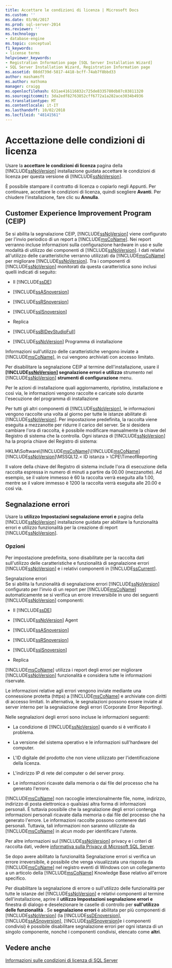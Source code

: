```yaml
---
title: Accettare le condizioni di licenza | Microsoft Docs
ms.custom: ''
ms.date: 03/06/2017
ms.prod: sql-server-2014
ms.reviewer: ''
ms.technology:
- database-engine
ms.topic: conceptual
f1_keywords:
- license terms
helpviewer_keywords:
- Registration Information page [SQL Server Installation Wizard]
- SQL Server Installation Wizard, Registration Information page
ms.assetid: 08dd739d-5817-4418-bcff-74ab7f8bbd33
author: mashamsft
ms.author: mathoma
manager: craigg
ms.openlocfilehash: 631ae416116832c725de8335780db87c03811320
ms.sourcegitcommit: 3da2edf82763852cff6772a1a282ace3034b4936
ms.translationtype: MT
ms.contentlocale: it-IT
ms.lasthandoff: 10/02/2018
ms.locfileid: "48141561"
---
```

# <a name="accept-license-terms"></a>Accettazione delle condizioni di licenza
  Usare la **accettare le condizioni di licenza** pagina della [!INCLUDE[ssNoVersion](../../includes/ssnoversion-md.md)] installazione guidata accettare le condizioni di licenza per questa versione di [!INCLUDE[ssNoVersion](../../includes/ssnoversion-md.md)].  
  
 È possibile stampare il contratto di licenza o copiarlo negli Appunti. Per continuare, accettare le condizioni di licenza, quindi scegliere **Avanti**. Per chiudere l'installazione, fare clic su **Annulla**.  
  
## <a name="customer-experience-improvement-program-ceip"></a>Customer Experience Improvement Program (CEIP)  
 Se si abilita la segnalazione CEIP, [!INCLUDE[ssNoVersion](../../includes/ssnoversion-md.md)] viene configurato per l'invio periodico di un report a [!INCLUDE[msCoName](../../includes/msconame-md.md)]. Nei report verranno incluse informazioni sulla configurazione hardware in uso e sulle modalità di utilizzo dei componenti di [!INCLUDE[ssNoVersion](../../includes/ssnoversion-md.md)]. I dati relativi all'utilizzo delle caratteristiche verranno utilizzati da [!INCLUDE[msCoName](../../includes/msconame-md.md)] per migliorare [!INCLUDE[ssNoVersion](../../includes/ssnoversion-md.md)]. Tra i componenti di [!INCLUDE[ssNoVersion](../../includes/ssnoversion-md.md)] monitorati da questa caratteristica sono inclusi quelli indicati di seguito:  
  
-   Il [!INCLUDE[ssDE](../../includes/ssde-md.md)]  
  
-   [!INCLUDE[ssASnoversion](../../includes/ssasnoversion-md.md)]  
  
-   [!INCLUDE[ssRSnoversion](../../includes/ssrsnoversion-md.md)]  
  
-   [!INCLUDE[ssISnoversion](../../includes/ssisnoversion-md.md)]  
  
-   Replica  
  
-   [!INCLUDE[ssBIDevStudioFull](../../includes/ssbidevstudiofull-md.md)]  
  
-   [!INCLUDE[ssNoVersion](../../includes/ssnoversion-md.md)] Programma di installazione  
  
 Informazioni sull'utilizzo delle caratteristiche vengono inviate a [!INCLUDE[msCoName](../../includes/msconame-md.md)], in cui vengono archiviati con accesso limitato.  
  
 Per disabilitare la segnalazione CEIP al termine dell'installazione, usare il  **[!INCLUDE[ssNoVersion](../../includes/ssnoversion-md.md)] segnalazione errori e utilizzo** strumento nel [!INCLUDE[ssNoVersion](../../includes/ssnoversion-md.md)] **strumenti di configurazione** menu.  
  
 Per le azioni di installazione quali aggiornamento, ripristino, installazione e così via, le informazioni vengono raccolte e caricate solo durante l'esecuzione del programma di installazione  
  
 Per tutti gli altri componenti di [!INCLUDE[ssNoVersion](../../includes/ssnoversion-md.md)], le informazioni vengono raccolte una volta al giorno per tutte le istanze abilitate di [!INCLUDE[ssNoVersion](../../includes/ssnoversion-md.md)]. Per impostazione predefinita, la raccolta viene eseguita a mezzanotte per ridurre il carico del server. Se si desidera cambiare l'ora di raccolta, è possibile modificare manualmente la chiave del Registro di sistema che la controlla. Ogni istanza di [!INCLUDE[ssNoVersion](../../includes/ssnoversion-md.md)] ha la propria chiave del Registro di sistema:  
  
 HKLM\Software\\[!INCLUDE[msCoName](../../includes/msconame-md.md)]\\[!INCLUDE[msCoName](../../includes/msconame-md.md)][!INCLUDE[ssNoVersion](../../includes/ssnoversion-md.md)]\MSSQL12.\< ID istanza > \CPE\TimeofReporting  
  
 Il valore della chiave del Registro di sistema include l'ora di esecuzione della raccolta espressa in numero di minuti a partire da 00.00 (mezzanotte). Ad esempio, se il valore immesso è 60 la raccolta verrà eseguita alla 1.00, mentre se il valore immesso è 1200 la raccolta verrà eseguita alle 20.00 e così via.  
  
## <a name="error-reporting"></a>Segnalazione errori  
 Usare la **utilizzo Impostazioni segnalazione errori e** pagina della [!INCLUDE[ssNoVersion](../../includes/ssnoversion-md.md)] installazione guidata per abilitare la funzionalità errori e utilizzo funzionalità per la creazione di report [!INCLUDE[ssNoVersion](../../includes/ssnoversion-md.md)].  
  
### <a name="options"></a>Opzioni  
 Per impostazione predefinita, sono disabilitate per la raccolta dati sull'utilizzo delle caratteristiche e funzionalità di segnalazione errori [!INCLUDE[ssNoVersion](../../includes/ssnoversion-md.md)] e i relativi componenti in [!INCLUDE[ssCurrent](../../includes/sscurrent-md.md)].  
  
 Segnalazione errori  
 Se si abilita la funzionalità di segnalazione errori [!INCLUDE[ssNoVersion](../../includes/ssnoversion-md.md)] configurato per l'invio di un report per [!INCLUDE[msCoName](../../includes/msconame-md.md)] automaticamente se si verifica un errore irreversibile in uno dei seguenti [!INCLUDE[ssNoVersion](../../includes/ssnoversion-md.md)] componenti:  
  
-   Il [!INCLUDE[ssDE](../../includes/ssde-md.md)]  
  
-   [!INCLUDE[ssNoVersion](../../includes/ssnoversion-md.md)] Agent  
  
-   [!INCLUDE[ssASnoversion](../../includes/ssasnoversion-md.md)]  
  
-   [!INCLUDE[ssRSnoversion](../../includes/ssrsnoversion-md.md)]  
  
-   [!INCLUDE[ssISnoversion](../../includes/ssisnoversion-md.md)]  
  
-   Replica  
  
 [!INCLUDE[msCoName](../../includes/msconame-md.md)] utilizza i report degli errori per migliorare [!INCLUDE[ssNoVersion](../../includes/ssnoversion-md.md)] funzionalità e considera tutte le informazioni riservate.  
  
 Le informazioni relative agli errori vengono inviate mediante una connessione protetta (https) a [!INCLUDE[msCoName](../../includes/msconame-md.md)] e archiviate con diritti di accesso limitati. In alternativa, le segnalazioni possono essere inviate al server interno per la segnalazione degli errori (Corporate Error Reporting).  
  
 Nelle segnalazioni degli errori sono incluse le informazioni seguenti:  
  
-   La condizione di [!INCLUDE[ssNoVersion](../../includes/ssnoversion-md.md)] quando si è verificato il problema.  
  
-   La versione del sistema operativo e le informazioni sull'hardware del computer.  
  
-   L'ID digitale del prodotto che non viene utilizzato per l'identificazione della licenza.  
  
-   L'indirizzo IP di rete del computer o del server proxy.  
  
-   Le informazioni ricavate dalla memoria o dai file del processo che ha generato l'errore.  
  
 [!INCLUDE[msCoName](../../includes/msconame-md.md)] non raccoglie intenzionalmente file, nome, indirizzo, indirizzo di posta elettronica o qualsiasi altra forma di informazioni personali. È tuttavia possibile che la segnalazione degli errori contenga informazioni personali ricavate dalla memoria o dai file del processo che ha generato l'errore. Le informazioni raccolte possono contenere dati personali. Tuttavia, tali informazioni non saranno utilizzate da [!INCLUDE[msCoName](../../includes/msconame-md.md)] in alcun modo per identificare l'utente.  
  
 Per altre informazioni sul [!INCLUDE[ssNoVersion](../../includes/ssnoversion-md.md)] privacy e i criteri di raccolta dati, vedere [informativa sulla Privacy di Microsoft SQL Server](../../../2014/getting-started/microsoft-sql-server-privacy-statement.md).  
  
 Se dopo avere abilitato la funzionalità Segnalazione errori si verifica un errore irreversibile, è possibile che venga visualizzata una risposta da [!INCLUDE[msCoName](../../includes/msconame-md.md)] nel registro eventi di Windows con un collegamento a un articolo della [!INCLUDE[msCoName](../../includes/msconame-md.md)] Knowledge Base relativo all'errore specifico.  
  
 Per disabilitare la segnalazione di errore o sull'utilizzo delle funzionalità per tutte le istanze del [!INCLUDE[ssNoVersion](../../includes/ssnoversion-md.md)] e relativi componenti al termine dell'installazione, aprire il **utilizzo Impostazioni segnalazione errori e** finestra di dialogo e deselezionare le caselle di controllo per **sull'utilizzo delle funzionalità** . Se **segnalazione errori** è abilitata per più componenti di [!INCLUDE[ssNoVersion](../../includes/ssnoversion-md.md)] (la [!INCLUDE[ssDEnoversion](../../includes/ssdenoversion-md.md)], [!INCLUDE[ssASnoversion](../../includes/ssasnoversion-md.md)], [!INCLUDE[ssRSnoversion](../../includes/ssrsnoversion-md.md)]e i componenti condivisi) è possibile disabilitare segnalazione errori per ogni istanza di un singolo componente, nonché i componenti condivisi, elencato come **altri**.  
  
## <a name="see-also"></a>Vedere anche  
 [Informazioni sulle condizioni di licenza di SQL Server](../../../2014/getting-started/about-the-sql-server-license-terms.md)  
  
  
